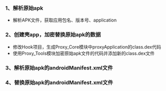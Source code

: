 
### 1、解析原始apk
- 解析APK文件，获取应用包名、版本号、application

### 2、创建壳app，加密替换原始apk的数据
- 修改Hook项目，生成Proxy_Core模块中proxyApplication的class.dex代码
- 使用Proxy_Tools模块加密原始apk文件的代码并添加新的class.dex文件

### 3、解析原始apk的androidManifest.xml文件

### 4、替换原始apk的androidManifest.xml文件

